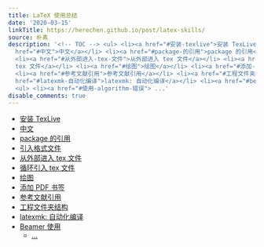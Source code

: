 ```yaml
---
title: LaTeX 使用总结
date: '2020-03-15'
linkTitle: https://herechen.github.io/post/latex-skills/
source: 朴素
description: '<!-- TOC --> <ul> <li><a href="#安装-texlive">安装 TexLive</a></li> <li><a
  href="#中文">中文</a></li> <li><a href="#package-的引用">package 的引用</a></li> <li><a href="#引入格式文件">引入格式文件</a></li>
  <li><a href="#从外部进入-tex-文件">从外部进入 tex 文件</a></li> <li><a href="#循环引入-tex-文件">循环引入
  tex 文件</a></li> <li><a href="#绘图">绘图</a></li> <li><a href="#添加-pdf-书签">添加 PDF 书签</a></li>
  <li><a href="#参考文献引用">参考文献引用</a></li> <li><a href="#工程文件夹结构">工程文件夹结构</a></li> <li><a
  href="#latexmk-自动化编译">latexmk: 自动化编译</a></li> <li><a href="#beamer-使用">Beamer 使用</a>
  <ul> <li><a href="#使用-algorithm-错误"> ...'
disable_comments: true
---
```

<!-- TOC --> <ul> <li><a href="#安装-texlive">安装 TexLive</a></li> <li><a href="#中文">中文</a></li> <li><a href="#package-的引用">package 的引用</a></li> <li><a href="#引入格式文件">引入格式文件</a></li> <li><a href="#从外部进入-tex-文件">从外部进入 tex 文件</a></li> <li><a href="#循环引入-tex-文件">循环引入 tex 文件</a></li> <li><a href="#绘图">绘图</a></li> <li><a href="#添加-pdf-书签">添加 PDF 书签</a></li> <li><a href="#参考文献引用">参考文献引用</a></li> <li><a href="#工程文件夹结构">工程文件夹结构</a></li> <li><a href="#latexmk-自动化编译">latexmk: 自动化编译</a></li> <li><a href="#beamer-使用">Beamer 使用</a> <ul> <li><a href="#使用-algorithm-错误"> ...